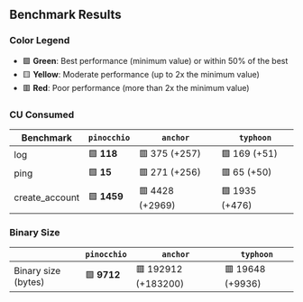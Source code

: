 ## Benchmark Results

### Color Legend

- 🟩 **Green**: Best performance (minimum value) or within 50% of the best
- 🟨 **Yellow**: Moderate performance (up to 2x the minimum value)
- 🟥 **Red**: Poor performance (more than 2x the minimum value)

### CU Consumed

| Benchmark     | `pinocchio`     | `anchor`          | `typhoon`    |
| ------------- | --------------- | ----------------- | ------------ |
| log | 🟩 **118** | 🟥 375 (+257) | 🟩 169 (+51) |
| ping | 🟩 **15** | 🟥 271 (+256) | 🟥 65 (+50) |
| create_account | 🟩 **1459** | 🟥 4428 (+2969) | 🟩 1935 (+476) |

### Binary Size

|                     | `pinocchio`     | `anchor`            | `typhoon`|
| ------------------- | --------------- | ------------------- | -------- |
| Binary size (bytes) | 🟩 **9712** | 🟥 192912 (+183200) | 🟥 19648 (+9936) |
